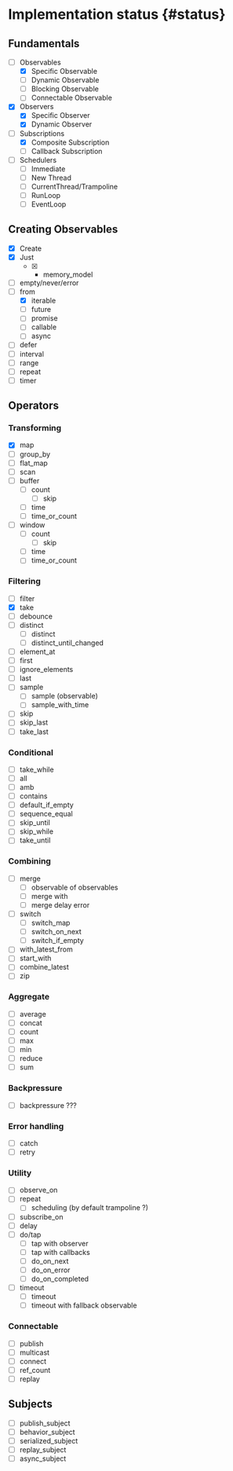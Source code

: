 # Implementation status {#status}

## Fundamentals

- [ ] Observables
  - [x] Specific Observable
  - [ ] Dynamic Observable
  - [ ] Blocking Observable
  - [ ] Connectable Observable
- [x] Observers
  - [x] Specific Observer
  - [x] Dynamic Observer
- [ ] Subscriptions
  - [x] Composite Subscription
  - [ ] Callback Subscription
- [ ] Schedulers
  - [ ] Immediate
  - [ ] New Thread
  - [ ] CurrentThread/Trampoline
  - [ ] RunLoop
  - [ ] EventLoop

## Creating Observables

- [x] Create
- [x] Just
  - [x] + memory_model
- [ ] empty/never/error
- [ ] from
  - [x] iterable
  - [ ] future
  - [ ] promise
  - [ ] callable
  - [ ] async
- [ ] defer
- [ ] interval
- [ ] range
- [ ] repeat
- [ ] timer

## Operators
### Transforming

- [x] map
- [ ] group_by
- [ ] flat_map
- [ ] scan
- [ ] buffer
  - [ ] count
    - [ ] skip
  - [ ] time
  - [ ] time_or_count
- [ ] window
  - [ ] count
    - [ ] skip
  - [ ] time
  - [ ] time_or_count

### Filtering
- [ ] filter
- [x] take
- [ ] debounce
- [ ] distinct
  - [ ] distinct
  - [ ] distinct_until_changed
- [ ] element_at
- [ ] first
- [ ] ignore_elements
- [ ] last
- [ ] sample
  - [ ] sample (observable)
  - [ ] sample_with_time
- [ ] skip
- [ ] skip_last
- [ ] take_last

### Conditional

- [ ] take_while
- [ ] all
- [ ] amb
- [ ] contains
- [ ] default_if_empty
- [ ] sequence_equal
- [ ] skip_until
- [ ] skip_while
- [ ] take_until

### Combining

- [ ] merge
  - [ ] observable of observables
  - [ ] merge with
  - [ ] merge delay error
- [ ] switch
  - [ ] switch_map
  - [ ] switch_on_next
  - [ ] switch_if_empty
- [ ] with_latest_from
- [ ] start_with
- [ ] combine_latest
- [ ] zip

### Aggregate

- [ ] average
- [ ] concat
- [ ] count
- [ ] max
- [ ] min
- [ ] reduce
- [ ] sum

### Backpressure

- [ ] backpressure ???

### Error handling
- [ ] catch
- [ ] retry

### Utility

- [ ] observe_on
- [ ] repeat
  - [ ] scheduling (by default trampoline ?)
- [ ] subscribe_on
- [ ] delay
- [ ] do/tap
  - [ ] tap with observer
  - [ ] tap with callbacks
  - [ ] do_on_next
  - [ ] do_on_error
  - [ ] do_on_completed
- [ ] timeout
  - [ ] timeout
  - [ ] timeout with fallback observable

### Connectable

- [ ] publish
- [ ] multicast
- [ ] connect
- [ ] ref_count
- [ ] replay

## Subjects

- [ ] publish_subject
- [ ] behavior_subject
- [ ] serialized_subject
- [ ] replay_subject
- [ ] async_subject
